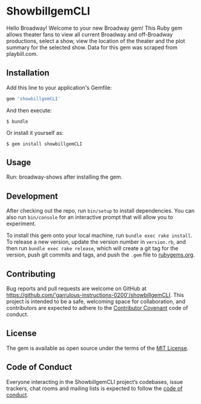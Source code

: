 # ShowbillgemCLI

Hello Broadway! Welcome to your new Broadway gem! This Ruby gem allows theater fans to view all current Broadway and off-Broadway productions, select a show, view the location of the theater and the plot summary for the selected show. Data for this gem was scraped from playbill.com.


## Installation

Add this line to your application's Gemfile:

```ruby
gem 'showbillgemCLI'
```

And then execute:

    $ bundle

Or install it yourself as:

    $ gem install showbillgemCLI

## Usage

Run: broadway-shows after installing the gem.

## Development

After checking out the repo, run `bin/setup` to install dependencies. You can also run `bin/console` for an interactive prompt that will allow you to experiment.

To install this gem onto your local machine, run `bundle exec rake install`. To release a new version, update the version number in `version.rb`, and then run `bundle exec rake release`, which will create a git tag for the version, push git commits and tags, and push the `.gem` file to [rubygems.org](https://rubygems.org).

## Contributing

Bug reports and pull requests are welcome on GitHub at https://github.com/'garrulous-instructions-0200'/showbillgemCLI. This project is intended to be a safe, welcoming space for collaboration, and contributors are expected to adhere to the [Contributor Covenant](http://contributor-covenant.org) code of conduct.

## License

The gem is available as open source under the terms of the [MIT License](https://opensource.org/licenses/MIT).

## Code of Conduct

Everyone interacting in the ShowbillgemCLI project’s codebases, issue trackers, chat rooms and mailing lists is expected to follow the [code of conduct](https://github.com/'garrulous-instructions-0200'/showbillgemCLI/blob/master/CODE_OF_CONDUCT.md).
